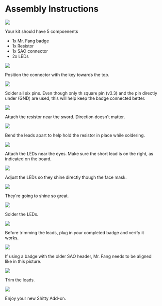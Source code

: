 Assembly Instructions
=====================

![](images/01-kit.jpg)

Your kit should have 5 compoenents
- 1x Mr. Fang badge
- 1x Resistor
- 1x SAO connector
- 2x LEDs

![](images/02-connector-back.jpg)

Position the connector with the key towards the top.

![](images/03-connector-front.jpg)

Solder all six pins. Even though only th square pin (v3.3) and the pin directly under (GND) are used, this will help keep the badge connected better.

![](images/04-resistor-back.jpg)

Attach the resistor near the sword. Direction doesn't matter.

![](images/05-resistor-front.jpg)

Bend the leads apart to help hold the resistor in place while soldering.

![](images/06-LED-back.jpg)

Attach the LEDs near the eyes. Make sure the short lead is on the right, as indicated on the board.

![](images/07-LEDs-back.jpg)

Adjust the LEDs so they shine directly though the face mask.

![](images/08-LEDs-back.jpg)

They're going to shine so great.

![](images/09-LEDs-front.jpg)

Solder the LEDs.

![](images/10-powered-on-front.jpg)

Before trimming the leads, plug in your completed badge and verify it works.

![](images/11-powered-on-back.jpg)

If using a badge with the older SAO header, Mr. Fang needs to be aligned like in this picture.

![](images/12-trimmed-dc26.jpg)

Trim the leads.

![](images/13-trimmed-mr-robot.jpg)

Enjoy your new Shitty Add-on.